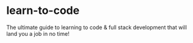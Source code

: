# learn-to-code
 The ultimate guide to learning to code & full stack development that will land you a job in no time!
